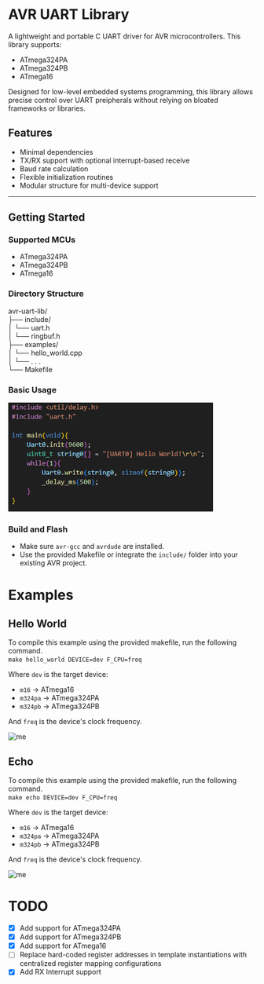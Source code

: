 # AVR UART Library
A lightweight and portable C UART driver for AVR microcontrollers. This library supports:
- ATmega324PA
- ATmega324PB
- ATmega16

<p>Designed for low-level embedded systems programming, this library allows precise control over UART preipherals without relying on bloated frameworks or libraries.</p>

## Features
- Minimal dependencies
- TX/RX support with optional interrupt-based receive
- Baud rate calculation
- Flexible initialization routines
- Modular structure for multi-device support
---

## Getting Started

### Supported MCUs
- ATmega324PA
- ATmega324PB
- ATmega16

### Directory Structure
avr-uart-lib/           \
├── include/            \
│ └── uart.h            \
│ └── ringbuf.h         \
├── examples/           \
│ └── hello_world.cpp   \
│ └── . . .             \
└── Makefile            

### Basic Usage
![me](https://github.com/Joseph-Godwin-Git/avr-uart-lib/blob/main/examples/resources/hello-world-screenshot.png)

### Build and Flash
- Make sure `avr-gcc` and `avrdude` are installed.
- Use the provided Makefile or integrate the `include/` folder into your existing AVR project.

# Examples
## Hello World
To compile this example using the provided makefile, run the following command. \
```make hello_world DEVICE=dev F_CPU=freq``` 

Where ```dev``` is the  target device:
- ```m16``` → ATmega16
- ```m324pa``` → ATmega324PA
- ```m324pb``` → ATmega324PB 

And ```freq``` is the device's clock frequency.

![me](https://github.com/Joseph-Godwin-Git/avr-uart-lib/blob/main/examples/resources/hello-world-example-gif.gif)

## Echo
To compile this example using the provided makefile, run the following command. \
```make echo DEVICE=dev F_CPU=freq``` 

Where ```dev``` is the  target device:
- ```m16``` → ATmega16
- ```m324pa``` → ATmega324PA
- ```m324pb``` → ATmega324PB 

And ```freq``` is the device's clock frequency.

![me](https://github.com/Joseph-Godwin-Git/avr-uart-lib/blob/main/examples/resources/echo-example-gif.gif)


# TODO
- [x] Add support for ATmega324PA
- [x] Add support for ATmega324PB
- [x] Add support for ATmega16
- [ ] Replace hard-coded register addresses in template instantiations with centralized register mapping configurations
- [x] Add RX Interrupt support